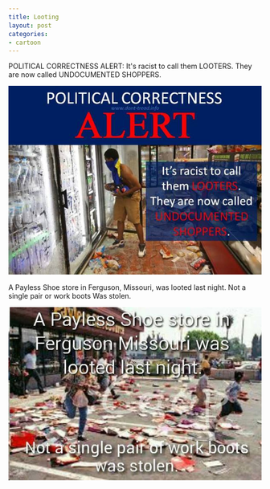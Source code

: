 ```yaml
---
title: Looting
layout: post
categories:
- cartoon
---
```


POLITICAL CORRECTNESS ALERT: It's racist to call them LOOTERS. They are now called UNDOCUMENTED SHOPPERS.

![Looting](/assets/img/2014/09/pc-looting.jpg)

A Payless Shoe store in Ferguson, Missouri, was looted last night. Not a single pair or work boots Was stolen.

![Looters](/assets/img/2014/09/looters.jpg)
